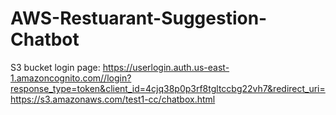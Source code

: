 # AWS-Restuarant-Suggestion-Chatbot

S3 bucket login page: https://userlogin.auth.us-east-1.amazoncognito.com//login?response_type=token&client_id=4cjq38p0p3rf8tgltccbg22vh7&redirect_uri=https://s3.amazonaws.com/test1-cc/chatbox.html
